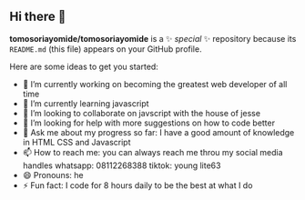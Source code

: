 ## Hi there 👋


**tomosoriayomide/tomosoriayomide** is a ✨ _special_ ✨ repository because its `README.md` (this file) appears on your GitHub profile.

Here are some ideas to get you started:

- 🔭 I’m currently working on becoming the greatest web developer of all time
- 🌱 I’m currently learning javascript
- 👯 I’m looking to collaborate on javscript with the house of jesse
- 🤔 I’m looking for help with more suggestions on how to code better
- 💬 Ask me about my progress so far:
      I have a good amount of knowledge in HTML CSS and Javascript
- 📫 How to reach me: you can always reach me throu my social media handles 
whatsapp: 08112268388
tiktok: young lite63
- 😄 Pronouns: he
- ⚡ Fun fact: I code for 8 hours daily to be the best at what I do

